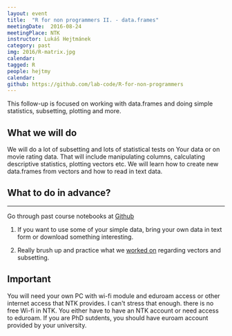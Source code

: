 ```yaml
---
layout: event
title:  "R for non programmers II. - data.frames"
meetingDate:  2016-08-24
meetingPlace: NTK
instructor: Lukáš Hejtmánek
category: past
img: 2016/R-matrix.jpg
calendar:
tagged: R
people: hejtmy
calendar:
github: https://github.com/lab-code/R-for-non-programmers
---
```

This follow-up is focused on working with data.frames and doing simple statistics, subsetting, plotting and more.

## What we will do

We will do a lot of subsetting and lots of statistical tests on Your data or on movie rating data. That will include manipulating columns, calculating descriptive statistics, plotting vectors etc. We will learn how to create new data.frames from vectors and how to read in text data.

## What to do in advance?
-----------
Go through past course notebooks at [Github](https://github.com/lab-code/R-for-non-programmers/blob/master/Notebooks)

1. If you want to use some of your simple data, bring your own data in text form or download something interesting.

2. Really brush up and practice what we [worked on](https://github.com/lab-code/R-for-non-programmers/blob/master/Notebooks/Vectors.ipynb) regarding vectors and subsetting.


## Important

You will need your own PC with wi-fi module and eduroam access or other internet access that NTK provides. I can't stress that enough. there is no free Wi-fi in NTK. You either have to have an NTK account or need access to eduroam. If you are PhD sutdents, you should have euroam account provided by your university.
